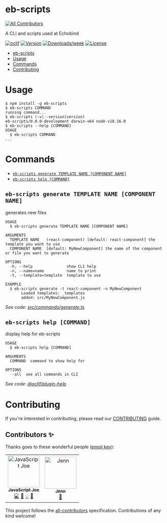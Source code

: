# eb-scripts
[![All Contributors](https://img.shields.io/badge/all_contributors-2-orange.svg?style=flat-square)](#contributors)

A CLI and scripts used at Echobind

[![oclif](https://img.shields.io/badge/cli-oclif-brightgreen.svg)](https://oclif.io)
[![Version](https://img.shields.io/npm/v/eb-scripts.svg)](https://npmjs.org/package/eb-scripts)
[![Downloads/week](https://img.shields.io/npm/dw/eb-scripts.svg)](https://npmjs.org/package/eb-scripts)
[![License](https://img.shields.io/npm/l/eb-scripts.svg)](https://github.com/echobind/eb-scripts/blob/master/package.json)

<!-- toc -->
* [eb-scripts](#eb-scripts)
* [Usage](#usage)
* [Commands](#commands)
* [Contributing](#contributing)
<!-- tocstop -->

# Usage

<!-- usage -->
```sh-session
$ npm install -g eb-scripts
$ eb-scripts COMMAND
running command...
$ eb-scripts (-v|--version|version)
eb-scripts/0.0.0-development darwin-x64 node-v10.16.0
$ eb-scripts --help [COMMAND]
USAGE
  $ eb-scripts COMMAND
...
```
<!-- usagestop -->

# Commands

<!-- commands -->
* [`eb-scripts generate TEMPLATE NAME [COMPONENT NAME]`](#eb-scripts-generate-template-name-component-name)
* [`eb-scripts help [COMMAND]`](#eb-scripts-help-command)

## `eb-scripts generate TEMPLATE NAME [COMPONENT NAME]`

generates new files

```
USAGE
  $ eb-scripts generate TEMPLATE NAME [COMPONENT NAME]

ARGUMENTS
  TEMPLATE NAME   (react-component) [default: react-component] the template you want to use
  COMPONENT NAME  [default: MyNewComponent] the name of the component or file you want to generate

OPTIONS
  -h, --help               show CLI help
  -n, --name=name          name to print
  -t, --template=template  template to use

EXAMPLE
  $ eb-scripts generate -t react-component -n MyNewComponent
       Loaded templates: _templates
       added: src/MyNewComponent.js
```

_See code: [src/commands/generate.ts](https://github.com/echobind/eb-scripts/blob/v0.0.0-development/src/commands/generate.ts)_

## `eb-scripts help [COMMAND]`

display help for eb-scripts

```
USAGE
  $ eb-scripts help [COMMAND]

ARGUMENTS
  COMMAND  command to show help for

OPTIONS
  --all  see all commands in CLI
```

_See code: [@oclif/plugin-help](https://github.com/oclif/plugin-help/blob/v2.2.1/src/commands/help.ts)_
<!-- commandsstop -->

# Contributing

If you're interested in contributing, please read our [CONTRIBUTING](https://github.com/echobind/eb-scripts/blob/master/CONTRIBUTING.md) guide.

## Contributors ✨

Thanks goes to these wonderful people ([emoji key](https://allcontributors.org/docs/en/emoji-key)):

<!-- ALL-CONTRIBUTORS-LIST:START - Do not remove or modify this section -->
<!-- prettier-ignore -->
<table>
  <tr>
    <td align="center"><a href="https://jsjoe.io"><img src="https://avatars3.githubusercontent.com/u/3806031?v=4" width="100px;" alt="JavaScript Joe"/><br /><sub><b>JavaScript Joe</b></sub></a><br /><a href="https://github.com/echobind/eb-scripts/commits?author=jsjoeio" title="Code">💻</a> <a href="https://github.com/echobind/eb-scripts/commits?author=jsjoeio" title="Documentation">📖</a> <a href="#example-jsjoeio" title="Examples">💡</a> <a href="#maintenance-jsjoeio" title="Maintenance">🚧</a></td>
    <td align="center"><a href="https://github.com/cmejet"><img src="https://avatars3.githubusercontent.com/u/7119624?v=4" width="100px;" alt="Jenn"/><br /><sub><b>Jenn</b></sub></a><br /><a href="#review-cmejet" title="Reviewed Pull Requests">👀</a></td>
  </tr>
</table>

<!-- ALL-CONTRIBUTORS-LIST:END -->

This project follows the [all-contributors](https://github.com/all-contributors/all-contributors) specification. Contributions of any kind welcome!